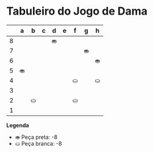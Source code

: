 # Tabuleiro do Jogo de Dama

|   | a | b | c | d | e | f | g | h |
|---|---|---|---|---|---|---|---|---|
| 8 |   |   |   | ⛂ |   |   |   |  |
| 7 |   |   |   |   |   |   |  ⛂ |   |
| 6 |   |   |    |   |   |   |   | ⛂ |
| 5 | ⛂ |   |   |   |   |   |   |   |
| 4 |   |   |   |   |   | ⛀ |   | ⛀ |
| 3 |   |   |   |   |   |   |   |   |
| 2 |   | ⛀ |   |   |   | ⛀ |   |   |
| 1 |   |   |   |   |   |   |   |   |

**Legenda**

- ⛂ Peça preta:  -8
- ⛀ Peça branca: -8